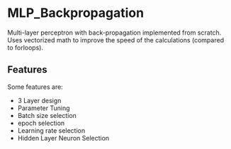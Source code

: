 # MLP_Backpropagation
Multi-layer perceptron with back-propagation implemented from scratch. Uses vectorized math to improve the speed of the calculations (compared to forloops). 

## Features
Some features are:
* 3 Layer design
* Parameter Tuning
* Batch size selection
* epoch selection
* Learning rate selection
* Hidden Layer Neuron Selection
